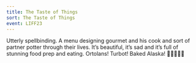 ```yaml
---
title: The Taste of Things
sort: The Taste of Things
event: LIFF23
---
```

Utterly spellbinding. A menu designing gourmet and his cook and sort of partner potter through their lives. It’s beautiful, it’s sad and it’s full of stunning food prep and eating. Ortolans! Turbot! Baked Alaska! 🍷🍷🍷🍷🍷
